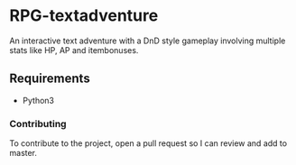 # RPG-textadventure
An interactive text adventure with a DnD style gameplay involving multiple stats like HP, AP and itembonuses.

## Requirements

* Python3 

### Contributing

To contribute to the project, open a pull request so I can review and add to master.
